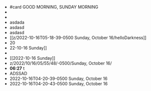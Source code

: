- #card GOOD MORNING, SUNDAY MORNING
-
-
- asdada
- asdasd
- asdasd
- [[z/2022-10-16T05-18-39-0500 Sunday, October 16/helloDarkness]]
- 20
- 22-10-16 Sunday]]
-
- [[2022-10-16 Sunday]]
- z/2022/10/16/05/55/48/-0500/Sunday, October 16/
- **06:27**  t
- ADSSAD
- 2022-10-16T04-20-39-0500 Sunday, October 16
- 2022-10-16T04-20-43-0500 Sunday, October 16